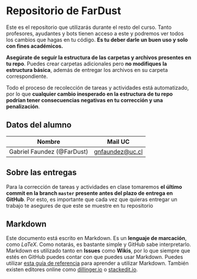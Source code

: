 # Repositorio de FarDust

Este es el repositorio que utilizarás durante el resto del curso. Tanto profesores, ayudantes y bots tienen acceso a este y podremos ver todos los cambios que hagas en tu código. **Es tu deber darle un buen uso y solo con fines académicos.**

**Asegúrate de seguir la estructura de las carpetas y archivos presentes en tu repo**. Puedes crear carpetas adicionales pero **no modifiques la estructura básica**, además de entregar los archivos en su carpeta correspondiente. 

Todo el proceso de recolección de tareas y actividades está automatizado, por lo que **cualquier cambio inesperado en la estructura de tu repo podrían tener consecuencias negativas en tu corrección y una penalización**.

## Datos del alumno

| Nombre | Mail UC |
| :-: | :-: |
| Gabriel Faundez (@FarDust) | gnfaundez@uc.cl |

## Sobre las entregas

Para la corrección de tareas y actividades en clase tomaremos **el último commit en la branch `master` presente antes del plazo de entrega en GitHub**. Por esto, es importante que cada vez que quieras entregar un trabajo te asegures de que este se muestre en tu repositorio

## Markdown

Este documento está escrito en Markdown. Es un **lenguaje de marcación**, como *LaTeX*. Como notarás, es bastante simple y GitHub sabe interpretarlo. Markdown es utilizado tanto en **Issues** como **Wikis**, por lo que siempre que estés en GitHub puedes contar con que puedes usar Markdown. Puedes utilizar [esta guía de referencia](https://github.com/adam-p/markdown-here/wiki/Markdown-Cheatsheet) para aprender a utilizar Markdown. También existen editores online como [dillinger.io](http://dillinger.io/) o [stackedit.io](https://stackedit.io).
